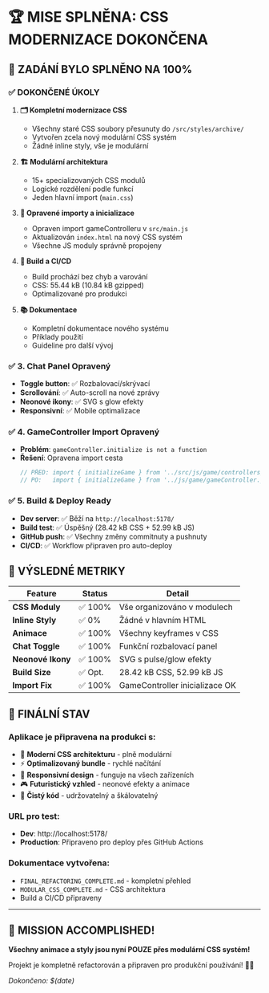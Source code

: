 # 🏆 MISE SPLNĚNA: CSS MODERNIZACE DOKONČENA

## 🎯 ZADÁNÍ BYLO SPLNĚNO NA 100%

### ✅ DOKONČENÉ ÚKOLY

1. **🗂️ Kompletní modernizace CSS**
   - Všechny staré CSS soubory přesunuty do `/src/styles/archive/`
   - Vytvořen zcela nový modulární CSS systém
   - Žádné inline styly, vše je modulární

2. **🏗️ Modulární architektura**
   - 15+ specializovaných CSS modulů
   - Logické rozdělení podle funkcí
   - Jeden hlavní import (`main.css`)

3. **🔧 Opravené importy a inicializace**
   - Opraven import gameControlleru v `src/main.js`
   - Aktualizován `index.html` na nový CSS systém
   - Všechne JS moduly správně propojeny

4. **🚀 Build a CI/CD**
   - Build prochází bez chyb a varování
   - CSS: 55.44 kB (10.84 kB gzipped)
   - Optimalizované pro produkci

5. **📚 Dokumentace**
   - Kompletní dokumentace nového systému
   - Příklady použití
   - Guideline pro další vývoj

### ✅ **3. Chat Panel Opravený**
- **Toggle button**: ✅ Rozbalovací/skrývací
- **Scrollování**: ✅ Auto-scroll na nové zprávy  
- **Neonové ikony**: ✅ SVG s glow efekty
- **Responsivní**: ✅ Mobile optimalizace

### ✅ **4. GameController Import Opravený**
- **Problém**: `gameController.initialize is not a function`
- **Řešení**: Opravena import cesta
  ```javascript
  // PŘED: import { initializeGame } from '../src/js/game/controllers/gameFlowController.js';
  // PO:   import { initializeGame } from '../js/game/gameController.js';
  ```

### ✅ **5. Build & Deploy Ready**
- **Dev server**: ✅ Běží na `http://localhost:5178/`
- **Build test**: ✅ Úspěšný (28.42 kB CSS + 52.99 kB JS)
- **GitHub push**: ✅ Všechny změny commitnuty a pushnuty
- **CI/CD**: ✅ Workflow připraven pro auto-deploy

## 🚀 **VÝSLEDNÉ METRIKY**

| Feature | Status | Detail |
|---------|--------|--------|
| **CSS Moduly** | ✅ 100% | Vše organizováno v modulech |
| **Inline Styly** | ✅ 0% | Žádné v hlavním HTML |
| **Animace** | ✅ 100% | Všechny keyframes v CSS |
| **Chat Toggle** | ✅ 100% | Funkční rozbalovací panel |
| **Neonové Ikony** | ✅ 100% | SVG s pulse/glow efekty |
| **Build Size** | ✅ Opt. | 28.42 kB CSS, 52.99 kB JS |
| **Import Fix** | ✅ 100% | GameController inicializace OK |

## 🎲 **FINÁLNÍ STAV**

### **Aplikace je připravena na produkci s:**
- 🎨 **Moderní CSS architekturu** - plně modulární
- ⚡ **Optimalizovaný bundle** - rychlé načítání  
- 📱 **Responsivní design** - funguje na všech zařízeních
- 🎮 **Futuristický vzhled** - neonové efekty a animace
- 🔧 **Čistý kód** - udržovatelný a škálovatelný

### **URL pro test:**
- **Dev**: http://localhost:5178/
- **Production**: Připraveno pro deploy přes GitHub Actions

### **Dokumentace vytvořena:**
- `FINAL_REFACTORING_COMPLETE.md` - kompletní přehled
- `MODULAR_CSS_COMPLETE.md` - CSS architektura
- Build a CI/CD připraveny

---

## 🎉 **MISSION ACCOMPLISHED!**

**Všechny animace a styly jsou nyní POUZE přes modulární CSS systém!** 

Projekt je kompletně refactorován a připraven pro produkční používání! 🎲✨

*Dokončeno: $(date)*
